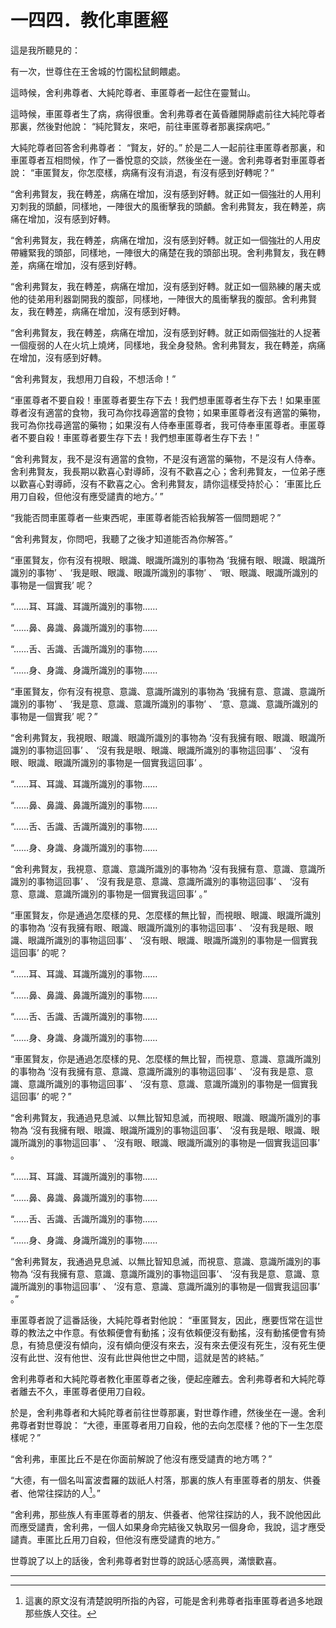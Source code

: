 # 一四四．教化車匿經

這是我所聽見的：

有一次，世尊住在王舍城的竹園松鼠飼餵處。

這時候，舍利弗尊者、大純陀尊者、車匿尊者一起住在靈鷲山。

這時候，車匿尊者生了病，病得很重。舍利弗尊者在黃昏離開靜處前往大純陀尊者那裏，然後對他說： “純陀賢友，來吧，前往車匿尊者那裏探病吧。”

大純陀尊者回答舍利弗尊者： “賢友，好的。” 於是二人一起前往車匿尊者那裏，和車匿尊者互相問候，作了一番悅意的交談，然後坐在一邊。舍利弗尊者對車匿尊者說： “車匿賢友，你怎麼樣，病痛有沒有消退，有沒有感到好轉呢？”

“舍利弗賢友，我在轉差，病痛在增加，沒有感到好轉。就正如一個強壯的人用利刃刺我的頭顱，同樣地，一陣很大的風衝擊我的頭顱。舍利弗賢友，我在轉差，病痛在增加，沒有感到好轉。

“舍利弗賢友，我在轉差，病痛在增加，沒有感到好轉。就正如一個強壯的人用皮帶纏緊我的頭部，同樣地，一陣很大的痛楚在我的頭部出現。舍利弗賢友，我在轉差，病痛在增加，沒有感到好轉。

“舍利弗賢友，我在轉差，病痛在增加，沒有感到好轉。就正如一個熟練的屠夫或他的徒弟用利器劏開我的腹部，同樣地，一陣很大的風衝擊我的腹部。舍利弗賢友，我在轉差，病痛在增加，沒有感到好轉。

“舍利弗賢友，我在轉差，病痛在增加，沒有感到好轉。就正如兩個強壯的人捉著一個瘦弱的人在火坑上燒烤，同樣地，我全身發熱。舍利弗賢友，我在轉差，病痛在增加，沒有感到好轉。

“舍利弗賢友，我想用刀自殺，不想活命！”

“車匿尊者不要自殺！車匿尊者要生存下去！我們想車匿尊者生存下去！如果車匿尊者沒有適當的食物，我可為你找尋適當的食物；如果車匿尊者沒有適當的藥物，我可為你找尋適當的藥物；如果沒有人侍奉車匿尊者，我可侍奉車匿尊者。車匿尊者不要自殺！車匿尊者要生存下去！我們想車匿尊者生存下去！”

“舍利弗賢友，我不是沒有適當的食物，不是沒有適當的藥物，不是沒有人侍奉。舍利弗賢友，我長期以歡喜心對導師，沒有不歡喜之心；舍利弗賢友，一位弟子應以歡喜心對導師，沒有不歡喜之心。舍利弗賢友，請你這樣受持於心： ‘車匿比丘用刀自殺，但他沒有應受譴責的地方。’ ”

“我能否問車匿尊者一些東西呢，車匿尊者能否給我解答一個問題呢？”

“舍利弗賢友，你問吧，我聽了之後才知道能否為你解答。”

“車匿賢友，你有沒有視眼、眼識、眼識所識別的事物為 ‘我擁有眼、眼識、眼識所識別的事物’ 、 ‘我是眼、眼識、眼識所識別的事物’ 、 ‘眼、眼識、眼識所識別的事物是一個實我’ 呢？

“……耳、耳識、耳識所識別的事物……

“……鼻、鼻識、鼻識所識別的事物……

“……舌、舌識、舌識所識別的事物……

“……身、身識、身識所識別的事物……

“車匿賢友，你有沒有視意、意識、意識所識別的事物為 ‘我擁有意、意識、意識所識別的事物’ 、 ‘我是意、意識、意識所識別的事物’ 、 ‘意、意識、意識所識別的事物是一個實我’ 呢？”

“舍利弗賢友，我視眼、眼識、眼識所識別的事物為 ‘沒有我擁有眼、眼識、眼識所識別的事物這回事’ 、 ‘沒有我是眼、眼識、眼識所識別的事物這回事’ 、 ‘沒有眼、眼識、眼識所識別的事物是一個實我這回事’ 。

“……耳、耳識、耳識所識別的事物……

“……鼻、鼻識、鼻識所識別的事物……

“……舌、舌識、舌識所識別的事物……

“……身、身識、身識所識別的事物……

“舍利弗賢友，我視意、意識、意識所識別的事物為 ‘沒有我擁有意、意識、意識所識別的事物這回事’ 、 ‘沒有我是意、意識、意識所識別的事物這回事’ 、 ‘沒有意、意識、意識所識別的事物是一個實我這回事’ 。”

“車匿賢友，你是通過怎麼樣的見、怎麼樣的無比智，而視眼、眼識、眼識所識別的事物為 ‘沒有我擁有眼、眼識、眼識所識別的事物這回事’ 、 ‘沒有我是眼、眼識、眼識所識別的事物這回事’ 、 ‘沒有眼、眼識、眼識所識別的事物是一個實我這回事’ 的呢？

“……耳、耳識、耳識所識別的事物……

“……鼻、鼻識、鼻識所識別的事物……

“……舌、舌識、舌識所識別的事物……

“……身、身識、身識所識別的事物……

“車匿賢友，你是通過怎麼樣的見、怎麼樣的無比智，而視意、意識、意識所識別的事物為 ‘沒有我擁有意、意識、意識所識別的事物這回事’ 、 ‘沒有我是意、意識、意識所識別的事物這回事’ 、 ‘沒有意、意識、意識所識別的事物是一個實我這回事’ 的呢？”

“舍利弗賢友，我通過見息滅、以無比智知息滅，而視眼、眼識、眼識所識別的事物為 ‘沒有我擁有眼、眼識、眼識所識別的事物這回事’、 ‘沒有我是眼、眼識、眼識所識別的事物這回事’ 、 ‘沒有眼、眼識、眼識所識別的事物是一個實我這回事’ 。

“……耳、耳識、耳識所識別的事物……

“……鼻、鼻識、鼻識所識別的事物……

“……舌、舌識、舌識所識別的事物……

“……身、身識、身識所識別的事物……

“舍利弗賢友，我通過見息滅、以無比智知息滅，而視意、意識、意識所識別的事物為 ‘沒有我擁有意、意識、意識所識別的事物這回事’、 ‘沒有我是意、意識、意識所識別的事物這回事’ 、 ‘沒有意、意識、意識所識別的事物是一個實我這回事’ 。”

車匿尊者說了這番話後，大純陀尊者對他說： “車匿賢友，因此，應要恆常在這世尊的教法之中作意。有依賴便會有動搖；沒有依賴便沒有動搖，沒有動搖便會有猗息，有猗息便沒有傾向，沒有傾向便沒有來去，沒有來去便沒有死生，沒有死生便沒有此世、沒有他世、沒有此世與他世之中間，這就是苦的終結。”

舍利弗尊者和大純陀尊者教化車匿尊者之後，便起座離去。舍利弗尊者和大純陀尊者離去不久，車匿尊者便用刀自殺。

於是，舍利弗尊者和大純陀尊者前往世尊那裏，對世尊作禮，然後坐在一邊。舍利弗尊者對世尊說： “大德，車匿尊者用刀自殺，他的去向怎麼樣？他的下一生怎麼樣呢？”

“舍利弗，車匿比丘不是在你面前解說了他沒有應受譴責的地方嗎？”

“大德，有一個名叫富波耆羅的跋祇人村落，那裏的族人有車匿尊者的朋友、供養者、他常往探訪的人[^1]。”

“舍利弗，那些族人有車匿尊者的朋友、供養者、他常往探訪的人，我不說他因此而應受譴責，舍利弗，一個人如果身命完結後又執取另一個身命，我說，這才應受譴責。車匿比丘用刀自殺，但他沒有應受譴責的地方。”

世尊說了以上的話後，舍利弗尊者對世尊的說話心感高興，滿懷歡喜。

---

[^1]: 這裏的原文沒有清楚說明所指的內容，可能是舍利弗尊者指車匿尊者過多地跟那些族人交往。 

